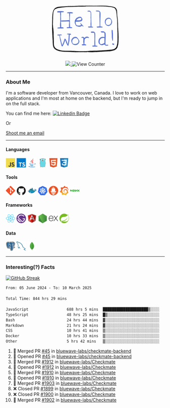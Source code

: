<div align="center">
    <img src="./img/hello_world.webp" height="200px" width="">
    <div>
        <a href="https://www.linkedin.com/in/ajhollid">
            <img src="https://img.shields.io/badge/LinkedIn-blue"/>
        </a>
        <img src="https://komarev.com/ghpvc/?username=ajhollid&color=yellow" alt="View Counter">
    </div>
</div>

---

### About Me

I'm a software developer from Vancouver, Canada. I love to work on web applications and I'm most at home on the backend, but I'm ready to jump in on the full stack.

You can find me here: [![Linkedin Badge](https://img.shields.io/badge/-ajhollid-blue?style=flat&logo=Linkedin&logoColor=white)](https://www.linkedin.com/in/ajhollid)

Or

[Shoot me an email](mailto:ajhollid@gmail.com)

---

#### Languages

<div>
    <img src="./img/devicons/javascript-original.svg" width=30 height=30 alt="JavaScript">
    <img src="/img/devicons/typescript-original.svg" width=30 height=30 alt="TypeScript">
    <img src="./img/devicons/java-original.svg" width=30 height=30 alt="Java">
    <img src="./img/devicons/go-original.svg" width=30 height=30 alt="Golang">
    <img src="./img/devicons/html5-original.svg" width=30 height=30 alt="HTML 5">
    <img src="./img/devicons/css3-original.svg" width=30 height=30 alt="CSS 3">
</div>

#### Tools

<div>
    <img src="./img/devicons/git-original.svg" width=30 height=30 alt="Git">
    <img src="./img/devicons/github-original.svg" width=30 height=30 alt="Github">
    <img src="./img/devicons/docker-original.svg" width=30 
    height=30 alt="Docker">
    <img src="./img/devicons/kubernetes-original.svg" width=30 height=30 alt="K8">
    <img src="./img/devicons/prometheus-original.svg" width=30 height=30 alt="Prometheus">
    <img src="./img/devicons/grafana-original.svg" width=30 height=30 alt="Grafana">
    <img src="./img/devicons/nginx-original.svg" width=30 height=30 alt="Nginx">
</div>

#### Frameworks

<div>
    <img src="./img/devicons/react-original.svg" width=30 height=30 alt="React">
    <img src="./img/devicons/gatsby-original.svg" width=30 height=30 alt="Gatsby">
    <img src="./img/devicons/angularjs-original.svg" width=30 height=30 alt="AngularJS">
    <img src="./img/devicons/nodejs-original.svg" width=30 height=30 alt="NodeJS">
    <img src="./img/devicons/express-original.svg" width=30 height=30 alt="Express">
    <img src="./img/devicons/spring-original.svg" width=30 height=30 alt="Spring">
</div>

#### Data

<div>
    <img src="./img/devicons/postgresql-original.svg" width=30 height=30 alt="Postgresql">
    <img src="./img/devicons/mysql-original.svg" width=30 height=30 alt="Mysql">
    <img src="./img/devicons/mongodb-original.svg" width=30 height=30 alt="MongoDB">
</div>

---

### Interesting(?) Facts

[![GitHub Streak](http://github-readme-streak-stats.herokuapp.com?user=ajhollid)](https://git.io/streak-stats)

 <!--START_SECTION:waka-->

```txt
From: 05 June 2024 - To: 10 March 2025

Total Time: 844 hrs 29 mins

JavaScript                 688 hrs 5 mins  ████████████████████▒░░░░   80.93 %
TypeScript                 48 hrs 25 mins  █▒░░░░░░░░░░░░░░░░░░░░░░░   05.70 %
Bash                       24 hrs 44 mins  ▓░░░░░░░░░░░░░░░░░░░░░░░░   02.91 %
Markdown                   21 hrs 24 mins  ▓░░░░░░░░░░░░░░░░░░░░░░░░   02.52 %
CSS                        10 hrs 41 mins  ▒░░░░░░░░░░░░░░░░░░░░░░░░   01.26 %
Docker                     10 hrs 33 mins  ▒░░░░░░░░░░░░░░░░░░░░░░░░   01.24 %
Other                      5 hrs 42 mins   ▒░░░░░░░░░░░░░░░░░░░░░░░░   00.67 %
```

<!--END_SECTION:waka-->


<!--START_SECTION:activity-->
1. 🎉 Merged PR [#45](https://github.com/bluewave-labs/checkmate-backend/pull/45) in [bluewave-labs/checkmate-backend](https://github.com/bluewave-labs/checkmate-backend)
2. 💪 Opened PR [#45](https://github.com/bluewave-labs/checkmate-backend/pull/45) in [bluewave-labs/checkmate-backend](https://github.com/bluewave-labs/checkmate-backend)
3. 🎉 Merged PR [#1912](https://github.com/bluewave-labs/Checkmate/pull/1912) in [bluewave-labs/Checkmate](https://github.com/bluewave-labs/Checkmate)
4. 💪 Opened PR [#1912](https://github.com/bluewave-labs/Checkmate/pull/1912) in [bluewave-labs/Checkmate](https://github.com/bluewave-labs/Checkmate)
5. 🎉 Merged PR [#1910](https://github.com/bluewave-labs/Checkmate/pull/1910) in [bluewave-labs/Checkmate](https://github.com/bluewave-labs/Checkmate)
6. 💪 Opened PR [#1910](https://github.com/bluewave-labs/Checkmate/pull/1910) in [bluewave-labs/Checkmate](https://github.com/bluewave-labs/Checkmate)
7. 🎉 Merged PR [#1903](https://github.com/bluewave-labs/Checkmate/pull/1903) in [bluewave-labs/Checkmate](https://github.com/bluewave-labs/Checkmate)
8. ❌ Closed PR [#1899](https://github.com/bluewave-labs/Checkmate/pull/1899) in [bluewave-labs/Checkmate](https://github.com/bluewave-labs/Checkmate)
9. ❌ Closed PR [#1900](https://github.com/bluewave-labs/Checkmate/pull/1900) in [bluewave-labs/Checkmate](https://github.com/bluewave-labs/Checkmate)
10. 🎉 Merged PR [#1902](https://github.com/bluewave-labs/Checkmate/pull/1902) in [bluewave-labs/Checkmate](https://github.com/bluewave-labs/Checkmate)
<!--END_SECTION:activity-->
